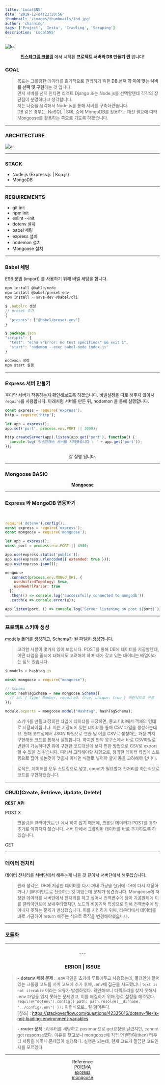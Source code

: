 ```yaml
---
title: 'LocalSNS'
date: '2019-12-04T23:20:56'
thumbnail: '/images/thumbnails/lod.jpg'
author: 'channing'
tags: ['Project', 'Insta', 'Crawling', 'Scraping']
description: 'LocalSNS'
---
```


![lo](./loading.png)

<center>

<b>[인스타그램 크롤링](https://developer-channing.com/blog/2019/10/29/channing/#%EB%8D%B0%EC%9D%B4%ED%84%B0-%EA%B0%80%EA%B3%B5%ED%95%98%EA%B8%B0)</b> 에서 시작된 <b>프로젝트 서버와 DB 만들기 편</b> 입니다!

</center>

### GOAL

> 목표는 크롤링한 데이터를 효과적으로 관리하기 위한 <b>DB 선택 과 이에 맞는 서버를 선택 및 구현</b>하는 것 입니다. <br>
> 먼저 서버를 선택 한다면 리액트 Django 또는 Node.js를 선택할텐데 각각의 장단점이 분명하다고 생각합니다. <br> 저는 나중을 생각해서 Node.js를 통해 서버를 구축하겠습니다. <br>DB 같은 경우는, NoSQL | SQL 중에 MongoDB를 활용하는 대신 필요에 따라 Mongoose를 활용하는 쪽으로 가도록 하겠습니다.

---

### ARCHITECTURE

![ar](./arch.png)

---

### STACK

- Node.js (Express.js | Koa.js)
- MongoDB

---

### REQUIREMENTS

- git init
- npm init
- eslint --init
- dotenv 설치
- babel 세팅
- express 설치
- nodemon 설치
- Mongoose 설치

---

### Babel 세팅

ES6 문법 (import) 를 사용하기 위해 바벨 세팅을 합니다.

```js
npm install @bable/node
npm install @babel/preset-env
npm install --save-dev @babel/cli

$ .babelrc 생성
// preset 추가
{
  "presets": ["@babel/preset-env"]
}

$ package.json
"scripts": {
  "test": "echo \"Error: no test specified\" && exit 1",
  "start": "nodemon --exec babel-node index.js"
}

nodemon 설정
npm start 실행
```

---

### Express 서버 만들기

후다닥 서버가 작동하는지 확인해보도록 하겠습니다. 바벨설정을 따로 해주지 않아서 `require`를 사용합니다. 아래처럼 서버를 만든 뒤, nodemon 을 통해 실행합니다.

```js
const express = require('express');
http = require('http');

let app = express();
app.set('port', process.env.PORT || 3000);

http.createServer(app).listen(app.get('port'), function() {
  console.log('익스프레스 서버를 시작했습니다 : ' + app.get('port'));
});
```

<center>

잘 실행 됩니다.

</center>

---

### Mongoose BASIC

<center>

<b>[Mongoose](https://developer-channing.com/blog/2019/09/19/channing/#%EC%8A%A4%ED%82%A4%EB%A7%88-%EC%83%9D%EC%84%B1-%ED%85%8C%EC%8A%A4%ED%8A%B8)</b>

</center>

---

### Express 와 MongoDB 연동하기

<br>

```js
require('dotenv').config();
const express = require('express');
const mongoose = require('mongoose');

let app = express();
const port = process.env.PORT || 4500;

app.use(express.static('public'));
app.use(express.urlencoded({ extended: true }));
app.use(express.json());

mongoose
  .connect(process.env.MONGO_URI, {
    useUnifiedTopology: true,
    useNewUrlParser: true
  })
  .then(() => console.log('Successfully connected to mongodb'))
  .catch(e => console.error(e));

app.listen(port, () => console.log(`Server listening on post ${port}`));
```

---

### 프로젝트 스키마 생성

models 폴더를 생성하고, Schema가 될 파일을 생성합니다.

> 고려할 사항이 몇가지 있어 보입니다. POST를 통해 DB에 데이터를 저장할텐데, 어떤 타입을 줄지에 대해서도 고려해야 하며 제가 갖고 있는 데이터는 배열이라는 점도 있습니다.

```js
$ models > hashtag.js

const mongoose = require("mongoose");

// Schema
const hashTagSchema = new mongoose.Schema({
  // id: { type: Number, required: true, unique: true } 이런식으로 구성
});

module.exports = mongoose.model("Hashtag", hashTagSchema);

```

> 스키마를 만들고 정의한 타입에 데이터를 저장하면, 몽고 디비에서 객체의 형태로 저장되어집니다. 저는 저장되어 있는 데이터를 통해 CSV 파일을 생성하는데요, 현재 코드상에서 JSON 타입으로 변환 및 이를 CSV로 생성하는 과정 까지 구현해둔 코드를 통해서 실행합니다.
> 하지만 만약 몽구스에서 바로 CSV파일로 변환이 가능하다면 위에 구현한 코드대신에 보다 편한 방법으로 CSV로 export할 수 있을 것 같습니다. 따라서 고려해야할 사항으로, 정의한 데이터 타입에 스트링으로 집어 넣는것이 맞을지 아니면 배열로 넣어야 할지 등을 고려해야 합니다.

> 로직은, 데이터를 모두 스트링으로 넣고, count가 필요할때 전처리를 하는식으로 코드를 구현하겠습니다.

---

### CRUD(Create, Retrieve, Update, Delete)

**REST API**

POST X

> 크롤링을 클라이언트 단 에서 하지 않기 때문에, 크롤링 데이터가 POST를 통한 추가로 이뤄지지 않습니다. 서버 단에서 크롤링한 데이터를 바로 추가하도록 하겠습니다.

GET

---

### 데이터 전처리

데이터 전처리를 서버단에서 해주는게 나을 것 같아서 서버단에서 해주겠습니다.

> 원래 생각은, DB에 저장한 데이터를 다시 꺼내 가공을 한뒤에 DB에 다시 저장하거나 / 클라이언트로 전송하는 것 이었는데 문제가 생겼습니다. Mongoose에 저장한 데이터를 서버단에서 전처리를 하고 싶어서 전역변수에 담아 가공한뒤에 이를 클라이언트에 보내주려했지만, 노드의 비동기적 특성으로 인해 전역변수에 담아내지 못하는 문제가 발생했습니다. 이를 처리하기 위해, 라우터에서 데이터를 바로 가공하여 return 해주는 식으로 로직을 변경해야했습니다.

---

### 모듈화

---

<center>

### ---

### ERROR | ISSUE

</center>

> <b>-</b> **dotenv 세팅 문제** : .env파일을 초기에 루트에두고 사용했는데, 폴더안에 들어있는 크롤링 코드를 서버 코드에 추가 후에, .env에 접근을 시도했더니 `text is not iterable` 이라는 오류가 발생하였다. 확인해보니 디렉토리를 찾지 못해서 .env 파일을 읽지 못하는 문제였고, 이를 해결하기 위해 경로 설정을 해주었다.
> `require("dotenv").config({ path: path.resolve(__dirname, "../config/.env") });` 이런식으로.. 잘 읽어온다.<br>[참조] : https://stackoverflow.com/questions/42335016/dotenv-file-is-not-loading-environment-variables

> <b>-</b> **router 문제** : 라우터를 세팅하고 postman으로 get요청을 날렸지만, cannot get response였다. 이유를 찾고보니 mongoose에 직접 연결하여(then) 라우터 세팅을 해주니 문제없이 실행됐다.
> 실행은 되는데, 현재 코드가 깔끔한 코드인지를 모르겠다.

<hr />
<center>

Reference <br>
[POIEMA](https://poiemaweb.com/mongoose)<br>
[express](https://developer-channing.com/blog/2019/10/24/channing)<br>
[mongoose](https://mongoosejs.com/docs/index.html)

</center>
